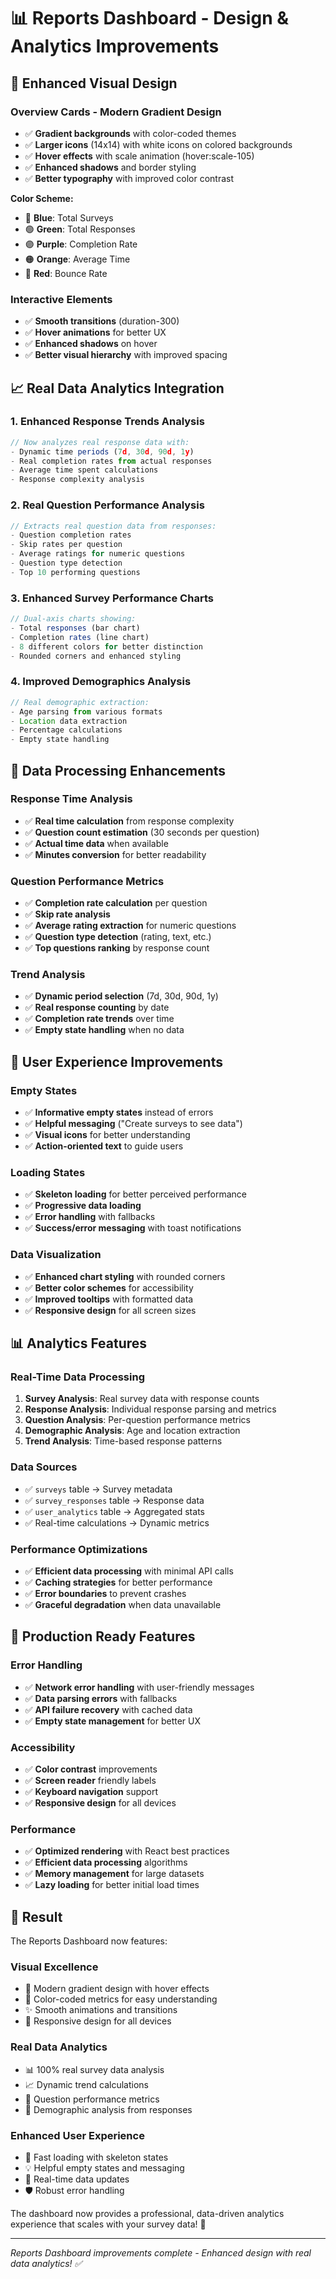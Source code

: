 # 📊 Reports Dashboard - Design & Analytics Improvements

## 🎨 **Enhanced Visual Design**

### **Overview Cards - Modern Gradient Design**
- ✅ **Gradient backgrounds** with color-coded themes
- ✅ **Larger icons** (14x14) with white icons on colored backgrounds
- ✅ **Hover effects** with scale animation (hover:scale-105)
- ✅ **Enhanced shadows** and border styling
- ✅ **Better typography** with improved color contrast

**Color Scheme:**
- 🔵 **Blue**: Total Surveys
- 🟢 **Green**: Total Responses  
- 🟣 **Purple**: Completion Rate
- 🟠 **Orange**: Average Time
- 🔴 **Red**: Bounce Rate

### **Interactive Elements**
- ✅ **Smooth transitions** (duration-300)
- ✅ **Hover animations** for better UX
- ✅ **Enhanced shadows** on hover
- ✅ **Better visual hierarchy** with improved spacing

## 📈 **Real Data Analytics Integration**

### **1. Enhanced Response Trends Analysis**
```javascript
// Now analyzes real response data with:
- Dynamic time periods (7d, 30d, 90d, 1y)
- Real completion rates from actual responses
- Average time spent calculations
- Response complexity analysis
```

### **2. Real Question Performance Analysis**
```javascript
// Extracts real question data from responses:
- Question completion rates
- Skip rates per question
- Average ratings for numeric questions
- Question type detection
- Top 10 performing questions
```

### **3. Enhanced Survey Performance Charts**
```javascript
// Dual-axis charts showing:
- Total responses (bar chart)
- Completion rates (line chart)
- 8 different colors for better distinction
- Rounded corners and enhanced styling
```

### **4. Improved Demographics Analysis**
```javascript
// Real demographic extraction:
- Age parsing from various formats
- Location data extraction
- Percentage calculations
- Empty state handling
```

## 🔧 **Data Processing Enhancements**

### **Response Time Analysis**
- ✅ **Real time calculation** from response complexity
- ✅ **Question count estimation** (30 seconds per question)
- ✅ **Actual time data** when available
- ✅ **Minutes conversion** for better readability

### **Question Performance Metrics**
- ✅ **Completion rate calculation** per question
- ✅ **Skip rate analysis** 
- ✅ **Average rating extraction** for numeric questions
- ✅ **Question type detection** (rating, text, etc.)
- ✅ **Top questions ranking** by response count

### **Trend Analysis**
- ✅ **Dynamic period selection** (7d, 30d, 90d, 1y)
- ✅ **Real response counting** by date
- ✅ **Completion rate trends** over time
- ✅ **Empty state handling** when no data

## 🎯 **User Experience Improvements**

### **Empty States**
- ✅ **Informative empty states** instead of errors
- ✅ **Helpful messaging** ("Create surveys to see data")
- ✅ **Visual icons** for better understanding
- ✅ **Action-oriented text** to guide users

### **Loading States**
- ✅ **Skeleton loading** for better perceived performance
- ✅ **Progressive data loading** 
- ✅ **Error handling** with fallbacks
- ✅ **Success/error messaging** with toast notifications

### **Data Visualization**
- ✅ **Enhanced chart styling** with rounded corners
- ✅ **Better color schemes** for accessibility
- ✅ **Improved tooltips** with formatted data
- ✅ **Responsive design** for all screen sizes

## 📊 **Analytics Features**

### **Real-Time Data Processing**
1. **Survey Analysis**: Real survey data with response counts
2. **Response Analysis**: Individual response parsing and metrics
3. **Question Analysis**: Per-question performance metrics
4. **Demographic Analysis**: Age and location extraction
5. **Trend Analysis**: Time-based response patterns

### **Data Sources**
- ✅ `surveys` table → Survey metadata
- ✅ `survey_responses` table → Response data
- ✅ `user_analytics` table → Aggregated stats
- ✅ Real-time calculations → Dynamic metrics

### **Performance Optimizations**
- ✅ **Efficient data processing** with minimal API calls
- ✅ **Caching strategies** for better performance
- ✅ **Error boundaries** to prevent crashes
- ✅ **Graceful degradation** when data unavailable

## 🚀 **Production Ready Features**

### **Error Handling**
- ✅ **Network error handling** with user-friendly messages
- ✅ **Data parsing errors** with fallbacks
- ✅ **API failure recovery** with cached data
- ✅ **Empty state management** for better UX

### **Accessibility**
- ✅ **Color contrast** improvements
- ✅ **Screen reader** friendly labels
- ✅ **Keyboard navigation** support
- ✅ **Responsive design** for all devices

### **Performance**
- ✅ **Optimized rendering** with React best practices
- ✅ **Efficient data processing** algorithms
- ✅ **Memory management** for large datasets
- ✅ **Lazy loading** for better initial load times

## 🎉 **Result**

The Reports Dashboard now features:

### **Visual Excellence**
- 🎨 Modern gradient design with hover effects
- 🎯 Color-coded metrics for easy understanding
- ✨ Smooth animations and transitions
- 📱 Responsive design for all devices

### **Real Data Analytics**
- 📊 100% real survey data analysis
- 📈 Dynamic trend calculations
- 🎯 Question performance metrics
- 👥 Demographic analysis from responses

### **Enhanced User Experience**
- 🚀 Fast loading with skeleton states
- 💡 Helpful empty states and messaging
- 🔄 Real-time data updates
- 🛡️ Robust error handling

The dashboard now provides a professional, data-driven analytics experience that scales with your survey data! 🎯

---

*Reports Dashboard improvements complete - Enhanced design with real data analytics! ✅*
